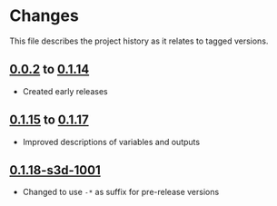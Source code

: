 # Changes
This file describes the project history as it relates to tagged versions.

## [0.0.2](.) to [0.1.14](.)
- Created early releases

## [0.1.15](.) to [0.1.17](.)
- Improved descriptions of variables and outputs

## [0.1.18-s3d-1001](.)
- Changed to use `-*` as suffix for pre-release versions
